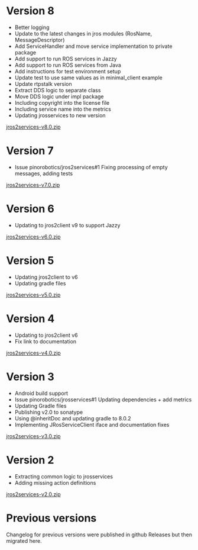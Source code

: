 # Version 8

- Better logging
- Update to the latest changes in jros modules (RosName, MessageDescriptor)
- Add ServiceHandler and move service implementation to private package
- Add support to run ROS services in Jazzy
- Add support to run ROS services from Java
- Add instructions for test environment setup
- Update test to use same values as in minimal_client example
- Update rtpstalk version
- Extract DDS logic to separate class
- Move DDS logic under impl package
- Including copyright into the license file
- Including service name into the metrics
- Updating jrosservices to new version

[jros2services-v8.0.zip](https://github.com/pinorobotics/jros2services/raw/main/jros2services/release/jros2services-v8.0.zip)

# Version 7

- Issue pinorobotics/jros2services#1 Fixing processing of empty messages, adding tests

[jros2services-v7.0.zip](https://github.com/pinorobotics/jros2services/raw/main/jros2services/release/jros2services-v7.0.zip)

# Version 6

- Updating to jros2client v9 to support Jazzy

[jros2services-v6.0.zip](https://github.com/pinorobotics/jros2services/raw/main/jros2services/release/jros2services-v6.0.zip)

# Version 5

- Updating jros2client to v6
- Updating gradle files

[jros2services-v5.0.zip](https://github.com/pinorobotics/jros2services/raw/main/jros2services/release/jros2services-v5.0.zip)

# Version 4

- Updating to jros2client v6
- Fix link to documentation

[jros2services-v4.0.zip](https://github.com/pinorobotics/jros2services/raw/main/jros2services/release/jros2services-v4.0.zip)

# Version 3

- Android build support
- Issue pinorobotics/jrosservices#1 Updating dependencies + add metrics
- Updating Gradle files
- Publishing v2.0 to sonatype
- Using @inheritDoc and updating gradle to 8.0.2
- Implementing JRosServiceClient iface and documentation fixes

[jros2services-v3.0.zip](https://github.com/pinorobotics/jros2services/raw/main/jros2services/release/jros2services-v3.0.zip)

# Version 2

- Extracting common logic to jrosservices
- Adding missing action definitions

[jros2services-v2.0.zip](https://github.com/pinorobotics/jros2services/raw/main/jros2services/release/jros2services-v2.0.zip)

# Previous versions

Changelog for previous versions were published in github Releases but then migrated here.
